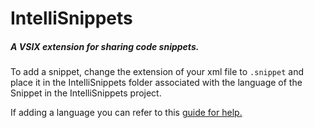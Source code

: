# IntelliSnippets
##### *A VSIX extension for sharing code snippets.*

To add a snippet, change the extension of your xml file to `.snippet` and place it in the IntelliSnippets folder associated with the language of the Snippet in the IntelliSnippets project.

If adding a language you can refer to this [guide for help.](https://www.madskristensen.net/blog/shipping-visual-studio-snippets-in-an-extension/)
